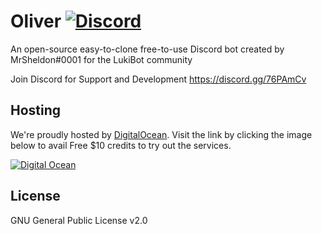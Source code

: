 # Oliver [![Discord](https://discordapp.com/api/guilds/339085367770611713/embed.png)](https://discord.gg/76PAmCv) 

An open-source easy-to-clone free-to-use Discord bot created by MrSheldon#0001 for the LukiBot community

Join Discord for Support and Development https://discord.gg/76PAmCv

## Hosting
We're proudly hosted by [DigitalOcean](https://m.do.co/c/805443143001). Visit the link by clicking the image below to avail Free $10 credits to try out the services.

[![Digital Ocean](https://i.imgur.com/6OBHX8a.png)](https://m.do.co/c/805443143001)

## License
GNU General Public License v2.0
